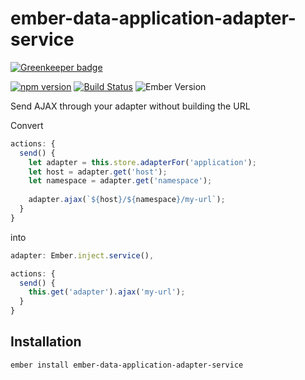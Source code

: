 # ember-data-application-adapter-service

[![Greenkeeper badge](https://badges.greenkeeper.io/kellyselden/ember-data-application-adapter-service.svg)](https://greenkeeper.io/)

[![npm version](https://badge.fury.io/js/ember-data-application-adapter-service.svg)](https://badge.fury.io/js/ember-data-application-adapter-service)
[![Build Status](https://travis-ci.org/kellyselden/ember-data-application-adapter-service.svg?branch=master)](https://travis-ci.org/kellyselden/ember-data-application-adapter-service)
![Ember Version](https://embadge.io/v1/badge.svg?start=1.13.0)

Send AJAX through your adapter without building the URL

Convert

```js
actions: {
  send() {
    let adapter = this.store.adapterFor('application');
    let host = adapter.get('host');
    let namespace = adapter.get('namespace');
    
    adapter.ajax(`${host}/${namespace}/my-url`);
  }
}
```

into

```js
adapter: Ember.inject.service(),

actions: {
  send() {
    this.get('adapter').ajax('my-url');
  }
}
```

## Installation

```sh
ember install ember-data-application-adapter-service
```

